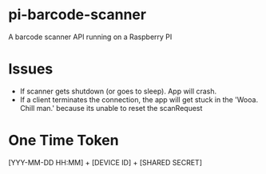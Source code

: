 # pi-barcode-scanner
A barcode scanner API running on a Raspberry PI

# Issues
* If scanner gets shutdown (or goes to sleep). App will crash.
* If a client terminates the connection, the app will get stuck in the 'Wooa. Chill man.' because its unable to reset the scanRequest

# One Time Token
[YYY-MM-DD HH:MM] + [DEVICE ID] + [SHARED SECRET]